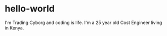 # hello-world
I'm Trading Cyborg and coding is life.
I'm a 25 year old Cost Engineer living in Kenya.
